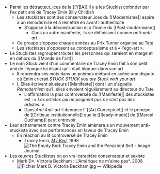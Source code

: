 - Parmi les détracteur..ices de la [[YBA]] il y a les Stuckist cofonder par l'ex petit ami de Tracey Emin Billy Childish
	- Les stuckistes sont des conservateur..ices du [[Modernisme]] aspire à un remodernise et à remettre en avant l'authenticité
		- S'oppose à la déconstruction et à l'ironie du [[Post-modernisme]]
			- Dans un autre manifeste, ils se définissent comme *anti-anti-art*
	- Ce groupe s'oppose chaque années au Prix Turner organise au Tate
	- Les stuckistes s'opposent au conceptualisme et à « l'ego-art ».
- Le Stuckistes regroupent toutes les personnes qui seraient en marge et en dehors du [[Monde de l'art]]
- Le nom Stuck vient d'un commentaire de Tracey Emin fait à son petit ami de l'époque lui disant qu'il était bloquer dans son art
	- Il reprendra ses mots dans un poèmes mettant en scène une dispute où Emin crierait *STUCK STUCK you are Stuck with your art*
	- I..Elles écrivent plusieurs [[Manifeste]] dont l'un s'appelle *Remodernism* qu'i..elles envoient régulièrement au directeur du Tate
		- L'affirmation la plus controversée du [[Manifeste]]  des stuckistes est : *« Les artistes qui ne peignent pas ne sont pas des artistes. »*
		- Dans *Anti Anti-art* il denonce l' [[Art Conceptuel]] et le principe de [[Critique institutionnelle]] que le [[Ready-made]] de [[Marcel Duchamp]] peut entrevoir.
- Leur acharnement contre Tracey Emin amènera a un mouvement anti-stuckiste avec des performances en faveur de Tracey Emin
	- En réaction au lit controversé de Tracey Emin
		- Tracey Emin, [*My Bed*](https://imagejournal.org/article/empty-bed-tracey-emin-persistent-self/), 1998 ![The Empty Bed: Tracey Emin and the Persistent Self - Image Journal](https://imagejournal.org/wp-content/uploads/2016/11/Plate-1-Tracey-Emin-My-Bed.jpg)
- Les œuvres Stuckistes on un vrai caractère conservateur et sexiste
	- Mark D*. Victoria Beckham : L'Amérique ne m'aime pas*, 2008 ![Fichier:Mark D. Victoria Beckham.jpg — Wikipédia](https://upload.wikimedia.org/wikipedia/commons/f/ff/Mark_D._Victoria_Beckham.jpg)